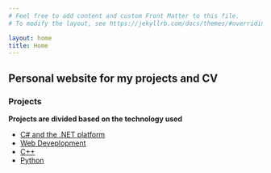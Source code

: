 ```yaml
---
# Feel free to add content and custom Front Matter to this file.
# To modify the layout, see https://jekyllrb.com/docs/themes/#overriding-theme-defaults

layout: home
title: Home
---
```


## Personal website for my projects and CV

### Projects

**Projects are divided based on the technology used**

- [C# and the .NET platform](https://bliakher.github.io/csharp)
- [Web Deveplopment](https://bliakher.github.io/webdev)
- [C++](https://bliakher.github.io/cplusplus)
- [Python](https://bliakher.github.io/python)